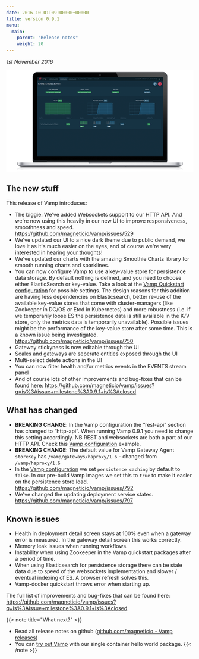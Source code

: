 ```yaml
---
date: 2016-10-01T09:00:00+00:00
title: version 0.9.1
menu:
  main:
    parent: "Release notes"
    weight: 20
---
```


_1st November 2016_

![](/img/006-mock-ups/VAMP-laptop-v091.png)



## The new stuff
This release of Vamp introduces:

* The biggie: We've added Websockets support to our HTTP API. And we're now using this heavily in our new UI to improve responsiveness, smoothness and speed. https://github.com/magneticio/vamp/issues/529
* We've updated our UI to a nice dark theme due to public demand, we love it as it's much easier on the eyes, and of course we're very interested in hearing [your thoughts](mailto:info@magnetic.io)!
* We've updated our charts with the amazing Smoothie Charts library for smooth running charts and sparklines.
* You can now configure Vamp to use a key-value store for persistence data storage. By default nothing is defined, and you need to choose either ElasticSearch or key-value. Take a look at the [Vamp Quickstart configuration](https://github.com/magneticio/vamp/blob/master/bootstrap/src/main/resources/reference.conf) for possible settings. The design reasons for this addition are having less dependencies on Elasticsearch, better re-use of the available key-value stores that come with cluster-managers (like Zookeeper in DC/OS or Etcd in Kubernetes) and more robustness (i.e. if we temporarily loose ES the persistence data is still available in the K/V store, only the metrics data is temporarily unavailable). Possible issues might be the performance of the key-value store after some time. This is a known issue being investigated. https://github.com/magneticio/vamp/issues/750
* Gateway stickyness is now editable through the UI
* Scales and gateways are seperate entities exposed through the UI
* Multi-select delete actions in the UI
* You can now filter health and/or metrics events in the EVENTS stream panel
* And of course lots of other improvements and bug-fixes that can be found here: https://github.com/magneticio/vamp/issues?q=is%3Aissue+milestone%3A0.9.1+is%3Aclosed


## What has changed
* **BREAKING CHANGE**: In the Vamp configuration the “rest-api” section has changed to “http-api”. When running Vamp 0.9.1 you need to change this setting accordingly. NB REST and websockets are both a part of our HTTP API. Check this [Vamp configuration](https://github.com/magneticio/vamp/blob/master/bootstrap/src/main/resources/reference.conf) example.
* **BREAKING CHANGE**: The default value for Vamp Gateway Agent `storeKey` has `/vamp/gateways/haproxy/1.6` - changed from `/vamp/haproxy/1.6`
* In the [Vamp configuration](/documentation/installation/configure-vamp/#persistence) we set `persistence caching` by default to `false`. In our pre-build Vamp images we set this to `true` to make it easier on the persistence store load. https://github.com/magneticio/vamp/issues/792
* We've changed the updating deployment service states. https://github.com/magneticio/vamp/issues/797

## Known issues
* Health in deployment detail screen stays at 100% even when a gateway error is measured. In the gateway detail screen this works correctly. 
* Memory leak issues when running workflows.
* Instability when using Zookeeper in the Vamp quickstart packages after a period of time.
* When using Elasticsearch for persistence storage there can be stale data due to speed of the websockets implementation and slower / eventual indexing of ES. A browser refresh solves this.
* Vamp-docker quickstart throws error when starting up.


The full list of improvements and bug-fixes that can be found here: https://github.com/magneticio/vamp/issues?q=is%3Aissue+milestone%3A0.9.1+is%3Aclosed

{{< note title="What next?" >}}
* Read all release notes on github ([github.com/magneticio - Vamp releases](https://github.com/magneticio/vamp/releases))
* You can [try out Vamp](/documentation/installation/hello-world) with our single container hello world package.
{{< /note >}}

